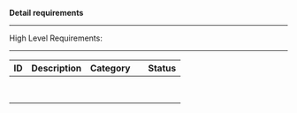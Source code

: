 **Detail requirements**
_ _ _ _ _ _ _ _ _ _ 
High Level Requirements:
_ _ _ _ _ _ _ _ _ _ 
| ID  | Description  | Category  |   | Status  |
|---|---|---|---|---|
|   |   |   |   |   |
|   |   |   |   |   |
|   |   |   |   |   |
|   |   |   |   |   |
|   |   |   |   |   |
|   |   |   |   |   |
|   |   |   |   |   |
|   |   |   |   |   |



